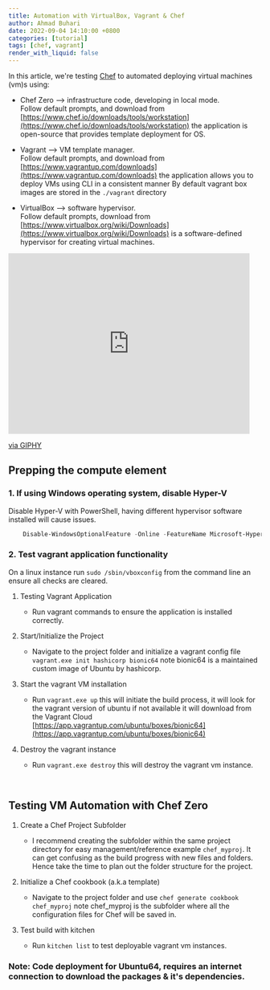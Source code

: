 ```yaml
---
title: Automation with VirtualBox, Vagrant & Chef
author: Ahmad Buhari
date: 2022-09-04 14:10:00 +0800
categories: [tutorial]
tags: [chef, vagrant]
render_with_liquid: false
--- 
```



In this article, we're testing [Chef](https://www.chef.io/) to automated deploying virtual machines (vm)s using:
- Chef Zero --> infrastructure code, developing in local mode. <br>
Follow default prompts, and download from [https://www.chef.io/downloads/tools/workstation](https://www.chef.io/downloads/tools/workstation) the application is open-source that provides template deployment for OS.

- Vagrant --> VM template manager.<br>
Follow default prompts, and download from [https://www.vagrantup.com/downloads](https://www.vagrantup.com/downloads) the application allows you to deploy VMs using CLI in a consistent manner By default vagrant box images are stored in the `./vagrant` directory

- VirtualBox --> software hypervisor.<br>
Follow default prompts, download from [https://www.virtualbox.org/wiki/Downloads](https://www.virtualbox.org/wiki/Downloads) is a software-defined hypervisor for creating virtual machines. 

<iframe src="https://giphy.com/embed/2knCiF52bpFiNWXcJ7" width="480" height="360" frameBorder="0" class="giphy-embed" allowFullScreen></iframe><p><a href="https://giphy.com/gifs/2knCiF52bpFiNWXcJ7">via GIPHY</a></p>

## Prepping the compute element

### 1. If using Windows operating system, disable Hyper-V
Disable Hyper-V with PowerShell, having different hypervisor software installed will cause issues. 
```powershell
    Disable-WindowsOptionalFeature -Online -FeatureName Microsoft-Hyper-V-All
```

### 2. Test vagrant application functionality
On a linux instance run `sudo /sbin/vboxconfig` from the command line an ensure all checks are cleared.
1. Testing Vagrant Application
    - Run vagrant commands to ensure the application is installed correctly.

2. Start/Initialize the Project
    - Navigate to the project folder and initialize a vagrant config file `vagrant.exe init hashicorp bionic64` note bionic64 is a maintained custom image of Ubuntu by hashicorp.

3. Start the vagrant VM installation
    - Run `vagrant.exe up` this will initiate the build process, it will look for the vagrant version of ubuntu if not available it will download from the Vagrant Cloud [https://app.vagrantup.com/ubuntu/boxes/bionic64](https://app.vagrantup.com/ubuntu/boxes/bionic64)

4. Destroy the vagrant instance
    - Run `vagrant.exe destroy` this will destroy the vagrant vm instance.

<br>

## Testing VM Automation with Chef Zero

1. Create a Chef Project Subfolder 
    - I recommend creating the subfolder within the same project directory for easy management/reference example `chef_myproj`. It can get confusing as the build progress with new files and folders. Hence take the time to plan out the folder structure for the project. 

2. Initialize a Chef cookbook (a.k.a template)
    - Navigate to the project folder and use `chef generate cookbook chef_myproj` note chef_myproj is the subfolder where all the configuration files for Chef will be saved in.

3. Test build with kitchen
    - Run `kitchen list` to test deployable vagrant vm instances.

### Note: Code deployment for Ubuntu64, requires an internet connection to download the packages & it's dependencies.